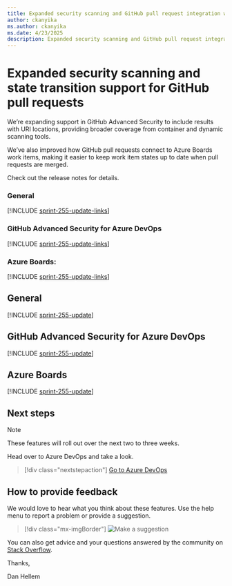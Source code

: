 ```yaml
---
title: Expanded security scanning and GitHub pull request integration with Azure Boards
author: ckanyika
ms.author: ckanyika
ms.date: 4/23/2025
description: Expanded security scanning and GitHub pull request integration with Azure Boards
---
```

# Expanded security scanning and state transition support for GitHub pull requests

We’re expanding support in GitHub Advanced Security to include results with URI locations, providing broader coverage from container and dynamic scanning tools.

We’ve also improved how GitHub pull requests connect to Azure Boards work items, making it easier to keep work item states up to date when pull requests are merged.

Check out the release notes for details.

### General

[!INCLUDE [sprint-255-update-links](includes/general/sprint-255-update-links.md)] 

### GitHub Advanced Security for Azure DevOps

[!INCLUDE [sprint-255-update-links](includes/ghazdo/sprint-255-update-links.md)] 

### Azure Boards:

[!INCLUDE [sprint-255-update-links](includes/boards/sprint-255-update-links.md)]

## General

[!INCLUDE [sprint-255-update](includes/general/sprint-255-update.md)]

## GitHub Advanced Security for Azure DevOps

[!INCLUDE [sprint-255-update](includes/ghazdo/sprint-255-update.md)]

## Azure Boards

[!INCLUDE [sprint-255-update](includes/boards/sprint-255-update.md)]

## Next steps

> [!NOTE]
> These features will roll out over the next two to three weeks.

Head over to Azure DevOps and take a look.

> [!div class="nextstepaction"] 
> [Go to Azure DevOps](https://go.microsoft.com/fwlink/?LinkId=307137&campaign=o~msft~docs~product-vsts~release-notes)

## How to provide feedback

We would love to hear what you think about these features. Use the help menu to report a problem or provide a suggestion.

> [!div class="mx-imgBorder"] 
> ![Make a suggestion](../media/make-a-suggestion.png)

You can also get advice and your questions answered by the community on [Stack Overflow](https://stackoverflow.com/questions/tagged/azure-devops).

Thanks,

Dan Hellem
